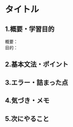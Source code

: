 # タイトル

## 1.概要・学習目的  
概要：  
目的：  

## 2.基本文法・ポイント  

## 3.エラー・詰まった点  

## 4.気づき・メモ  

## 5.次にやること  

